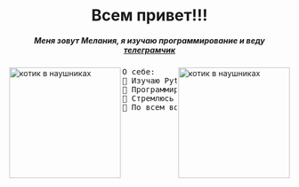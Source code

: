 <b><h1 align='center'>Всем привет!!!</h1></b>
<h5 align='center' >Меня зовут Мелания, я изучаю программирование и веду <a href='https://t.me/IT_for_breakfast'>телеграмчик</a></h5>
<img src='https://otzz.ru/wp-content/uploads/2023/12/kotenok-za-kompiuterom-1.webp' alt='котик в наушниках' height=200px align='left'>
<img src='https://flomaster.top/uploads/posts/2023-01/1673573482_flomaster-club-p-kot-za-kompyuterom-risunok-oboi-2.jpg' alt='котик в наушниках' height=200px align='right'>
<pre>
О себе:
🌸 Изучаю Python и веб-разработку
🌱 Программирую с 2022
🌟 Стремлюсь к постонному саморазвитию и не боюсь нового
💬 По всем вопросам: mdiscool1@mail.ru
</pre>


<!--
**dornup/dornup** is a ✨ _special_ ✨ repository because its `README.md` (this file) appears on your GitHub profile.

Here are some ideas to get you started:

- 🔭 I’m currently working on ...
- 🌱 I’m currently learning ...
- 👯 I’m looking to collaborate on ...
- 🤔 I’m looking for help with ...
- 💬 Ask me about ...
-  How to reach me: ...
- 😄 Pronouns: ...
- ⚡ Fun fact: ...
-->
